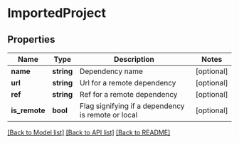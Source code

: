 # ImportedProject

## Properties
Name | Type | Description | Notes
------------ | ------------- | ------------- | -------------
**name** | **string** | Dependency name | [optional] 
**url** | **string** | Url for a remote dependency | [optional] 
**ref** | **string** | Ref for a remote dependency | [optional] 
**is_remote** | **bool** | Flag signifying if a dependency is remote or local | [optional] 

[[Back to Model list]](../README.md#documentation-for-models) [[Back to API list]](../README.md#documentation-for-api-endpoints) [[Back to README]](../README.md)


